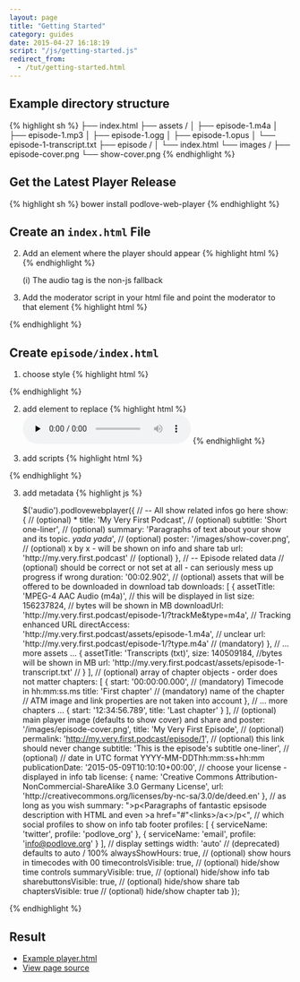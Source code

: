 ```yaml
---
layout: page
title: "Getting Started"
category: guides
date: 2015-04-27 16:18:19
script: "/js/getting-started.js"
redirect_from:
  - /tut/getting-started.html
---
```


## Example directory structure

{% highlight sh %}
├── index.html
├── assets /
│   ├── episode-1.m4a
│   ├── episode-1.mp3
│   ├── episode-1.ogg
│   ├── episode-1.opus
│   └── episode-1-transcript.txt
├── episode /
│   └── index.html
└── images /
    ├── episode-cover.png
    └── show-cover.png
{% endhighlight %}

## Get the Latest Player Release

{% highlight sh %}
    bower install podlove-web-player
{% endhighlight %}

## Create an `index.html` File

2.  Add an element where the player should appear {% highlight html %}
    <audio data-podlove-web-player-source="my-player.html">
        <source src="my-track.m4a" type="audio/mpeg4-aac"/>
        <source src="my-track.mp3" type="audio/mpeg"/>
        <source src="my-track.ogg" type="audio/ogg; codecs=vorbis"/>
        <source src="my-track.opus" type="audio/ogg; codecs=opus"/>
    </audio>
{% endhighlight %}

    (i) The audio tag is the non-js fallback

3.  Add the moderator script in your html file and point the moderator to that element {% highlight html %}
    <script src="/bower_components/podlove-web-player/dist/js/moderator.min.js"></script>
    <script>$('audio').podlovewebplayer();</script>
{% endhighlight %}

## Create `episode/index.html`

1. choose style {% highlight html %}
    <link href="/bower_components/podlove-web-player/dist/css/pwp-dark-green.css" rel="stylesheet" media="screen" type="text/css" />
{% endhighlight %}

2. add element to replace {% highlight html %}
    <audio controls="controls" preload="none">
        <source src="assets/track.mp4" type="audio/mp4">
        <source src="assets/track.mp3" type="audio/mpeg">
        <source src="assets/track.ogg" type="audio/ogg; codecs=vorbis">
        <source src="assets/track.opus" type="audio/ogg; codecs=opus">
        <object type="application/x-shockwave-flash" data="/bower_components/podlove-web-player/dist/bin/flashmediaelement.swf">
            <param name="movie" value="/bower_components/podlove-web-player/dist/bin/flashmediaelement.swf"/>
            <param name="flashvars" value="controls=true&amp;file=/track.mp4"/>
        </object>
    </audio>
{% endhighlight %}

3. add scripts {% highlight html %}
<script src="/bower_components/podlove-web-player/dist/js/vendor/html5shiv.js"></script>
<script src="/bower_components/podlove-web-player/dist/js/vendor/jquery.min.js"></script>
<script src="/bower_components/podlove-web-player/dist/js/vendor/progress-polyfill.min.js"></script>
<script src="/bower_components/podlove-web-player/dist/js/podlove-web-player.js"></script>
{% endhighlight %}

3. add metadata {% highlight js %}

    $('audio').podlovewebplayer({
      // -- All show related infos go here
      show: { // (optional) *
        title: 'My Very First Podcast', // (optional)
        subtitle: 'Short one-liner', // (optional)
        summary: 'Paragraphs of text about your show and its topic. *yada yada*', // (optional)
        poster: '/images/show-cover.png', // (optional) x by x - will be shown on info and share tab
        url: 'http:\/\/my.very.first.podcast' // (optional)
      },
      // -- Episode related data
      // (optional) should be correct or not set at all - can seriously mess up progress if wrong
      duration: '00:02.902',
      // (optional) assets that will be offered to be downloaded in download tab
      downloads: [
        {
          assetTitle: 'MPEG-4 AAC Audio (m4a)', // this will be displayed in list
          size: 156237824, // bytes will be shown in MB
          downloadUrl: 'http:\/\/my.very.first.podcast\/episode-1\/?trackMe&type=m4a', // Tracking enhanced URL
          directAccess: 'http:\/\/my.very.first.podcast\/assets\/episode-1.m4a', // unclear
          url: 'http:\/\/my.very.first.podcast\/episode-1\/?type.m4a' // (mandatory)
        },
        // ... more assets ...
        {
          assetTitle: 'Transcripts (txt)',
          size: 140509184, //bytes will be shown in MB
          url: 'http:\/\/my.very.first.podcast\/assets\/episode-1-transcript.txt' //
        }
      ],
      // (optional) array of chapter objects - order does not matter
      chapters: [
        {
          start: '00:00:00.000', // (mandatory) Timecode in hh:mm:ss.ms
          title: 'First chapter' // (mandatory) name of the chapter
          // ATM image and link properties are not taken into account
        },
        // ... more chapters ...
        {
          start: '12:34:56.789',
          title: 'Last chapter'
        }
      ],
      // (optional) main player image (defaults to show cover) and share and
      poster: '/images/episode-cover.png',
      title: 'My Very First Episode', // (optional)
      permalink: 'http://my.very.first.podcast/episode/1', // (optional) this link should never change
      subtitle: 'This is the episode\'s subtitle one-liner', // (optional)
      // date in UTC format  YYYY-MM-DDThh:mm:ss+hh:mm
      publicationDate: '2015-05-09T10:10:10+00:00',
      // choose your license - displayed in info tab
      license: {
        name: 'Creative Commons Attribution-NonCommercial-ShareAlike 3.0 Germany License',
        url: 'http:\/\/creativecommons.org\/licenses\/by-nc-sa\/3.0\/de\/deed.en'
      },
      // as long as you wish
      summary: "&gt;p&lt;Paragraphs of fantastic epsisode description with HTML and even &gt;a href="#"&lt;links&gt;/a&lt;&gt;/p&lt;",
      // which social profiles to show on info tab footer
      profiles: [
        {
            serviceName: 'twitter',
            profile: 'podlove_org'
        },
        {
            serviceName: 'email',
            profile: 'info@podlove.org'
        }
      ],
      // display settings
      width: 'auto' // (deprecated) defaults to auto / 100%
      alwaysShowHours: true, // (optional) show hours in timecodes with 00
      timecontrolsVisible: true, // (optional) hide/show time controls
      summaryVisible: true, // (optional) hide/show info tab
      sharebuttonsVisible: true, // (optional) hide/show share tab
      chaptersVisible: true // (optional) hide/show chapter tab
    });

{% endhighlight %}

## Result

* [Example player.html](/player.html)
* [View page source](view-source:/player.html)

<audio data-podlove-web-player-source="/player.html">
    <source src="{{site.dist}}/examples/which-format/podlove-test-track.mp4" type="audio/mp4"/>
    <source src="{{site.dist}}/examples/which-format/podlove-test-track.mp3" type="audio/mpeg"/>
    <source src="{{site.dist}}/examples/which-format/podlove-test-track.ogg" type="audio/ogg; codecs=vorbis"/>
    <source src="{{site.dist}}/examples/which-format/podlove-test-track.opus" type="audio/ogg; codecs=opus"/>
</audio>
